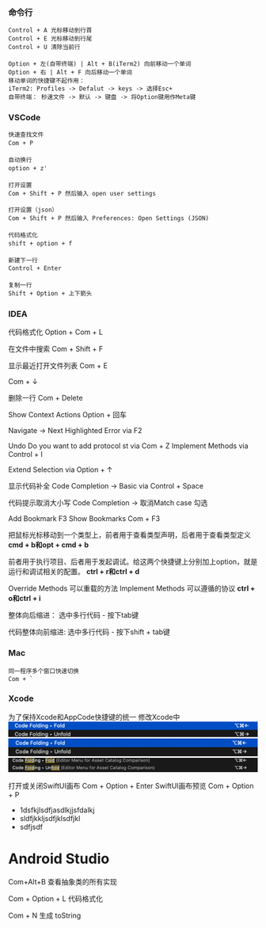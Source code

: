 ### 命令行
``` txt
Control + A 光标移动到行首
Control + E 光标移动到行尾
Control + U 清除当前行

Option + 左(自带终端) | Alt + B(iTerm2) 向前移动一个单词
Option + 右 | Alt + F 向后移动一个单词
移动单词的快捷键不起作用：
iTerm2: Profiles -> Defalut -> keys -> 选择Esc+
自带终端： 秒速文件 -> 默认 -> 键盘 -> 将Option键用作Meta键
```
### VSCode
``` txt
快速查找文件
Com + P

自动换行
option + z'

打开设置
Com + Shift + P 然后输入 open user settings

打开设置（json）
Com + Shift + P 然后输入 Preferences: Open Settings (JSON)

代码格式化
shift + option + f

新建下一行
Control + Enter

复制一行
Shift + Option + 上下箭头

```

### IDEA
代码格式化
Option + Com + L

在文件中搜索
Com + Shift + F

显示最近打开文件列表
Com + E

Com + ↓

删除一行
Com + Delete

Show Context Actions
Option + 回车

Navigate -> Next Highlighted Error via F2 

Undo Do you want to add protocol st via Com + Z
Implement Methods via Control + I

Extend Selection via Option + ↑

显示代码补全
Code Completion -> Basic via Control + Space

代码提示取消大小写
Code Completion -> 取消Match case 勾选

Add Bookmark
F3
Show Bookmarks
Com + F3

把鼠标光标移动到一个类型上，前者用于查看类型声明，后者用于查看类型定义
**cmd + b和opt + cmd + b**

前者用于执行项目、后者用于发起调试。给这两个快捷键上分别加上option，就是运行和调试相关的配置。
**ctrl + r和ctrl + d**

Override Methods 可以重载的方法
Implement Methods 可以遵循的协议
**ctrl + o和ctrl + i**

整体向后缩进：
选中多行代码 - 按下tab键

代码整体向前缩进:
选中多行代码 - 按下shift + tab键

### Mac
```
同一程序多个窗口快速切换
Com + `
```


### Xcode
为了保持Xcode和AppCode快捷键的统一
修改Xcode中
![](2021-11-05-14-06-54.png)
![](2021-11-05-14-07-22.png)
![](2021-11-05-14-10-51.png)

打开或关闭SwiftUI画布
Com + Option + Enter
SwiftUI画布预览
Com + Option + P

- 1dsfkjlsdfjasdlkjjsfdalkj
- sldfjkkljsdfjklsdfjkl
- sdfjsdf



# Android Studio

 Com+Alt+B 查看抽象类的所有实现

Com + Option + L 代码格式化

Com + N 生成 toString
